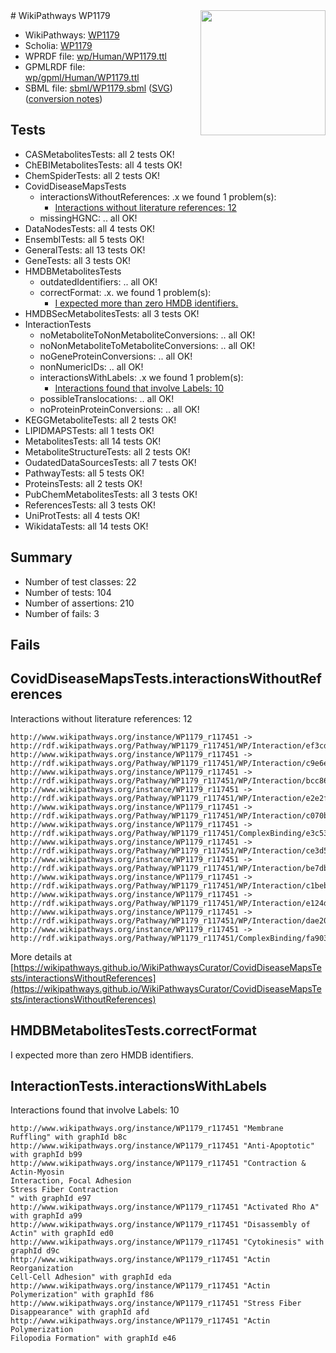 <img style="float: right; width: 200px" src="../logo.png" />
# WikiPathways WP1179

* WikiPathways: [WP1179](https://identifiers.org/wikipathways:WP1179)
* Scholia: [WP1179](https://scholia.toolforge.org/wikipathways/WP1179)
* WPRDF file: [wp/Human/WP1179.ttl](../wp/Human/WP1179.ttl)
* GPMLRDF file: [wp/gpml/Human/WP1179.ttl](../wp/gpml/Human/WP1179.ttl)
* SBML file: [sbml/WP1179.sbml](../sbml/WP1179.sbml) ([SVG](../sbml/WP1179.svg)) ([conversion notes](../sbml/WP1179.txt))

## Tests
* CASMetabolitesTests: all 2 tests OK!
* ChEBIMetabolitesTests: all 4 tests OK!
* ChemSpiderTests: all 2 tests OK!
* CovidDiseaseMapsTests
    * interactionsWithoutReferences: .x we found 1 problem(s):
        * [Interactions without literature references: 12](#9701cce3)
    * missingHGNC: .. all OK!
* DataNodesTests: all 4 tests OK!
* EnsemblTests: all 5 tests OK!
* GeneralTests: all 13 tests OK!
* GeneTests: all 3 tests OK!
* HMDBMetabolitesTests
    * outdatedIdentifiers: .. all OK!
    * correctFormat: .x. we found 1 problem(s):
        * [I expected more than zero HMDB identifiers.](#ad154c1e)
* HMDBSecMetabolitesTests: all 3 tests OK!
* InteractionTests
    * noMetaboliteToNonMetaboliteConversions: .. all OK!
    * noNonMetaboliteToMetaboliteConversions: .. all OK!
    * noGeneProteinConversions: .. all OK!
    * nonNumericIDs: .. all OK!
    * interactionsWithLabels: .x we found 1 problem(s):
        * [Interactions found that involve Labels: 10](#fe97a8b8)
    * possibleTranslocations: .. all OK!
    * noProteinProteinConversions: .. all OK!
* KEGGMetaboliteTests: all 2 tests OK!
* LIPIDMAPSTests: all 1 tests OK!
* MetabolitesTests: all 14 tests OK!
* MetaboliteStructureTests: all 2 tests OK!
* OudatedDataSourcesTests: all 7 tests OK!
* PathwayTests: all 5 tests OK!
* ProteinsTests: all 2 tests OK!
* PubChemMetabolitesTests: all 3 tests OK!
* ReferencesTests: all 3 tests OK!
* UniProtTests: all 4 tests OK!
* WikidataTests: all 14 tests OK!


## Summary

* Number of test classes: 22
* Number of tests: 104
* Number of assertions: 210
* Number of fails: 3

## Fails

<a name="9701cce3" />

## CovidDiseaseMapsTests.interactionsWithoutReferences

Interactions without literature references: 12
```
http://www.wikipathways.org/instance/WP1179_r117451 -> http://rdf.wikipathways.org/Pathway/WP1179_r117451/WP/Interaction/ef3cd
http://www.wikipathways.org/instance/WP1179_r117451 -> http://rdf.wikipathways.org/Pathway/WP1179_r117451/WP/Interaction/c9e6e
http://www.wikipathways.org/instance/WP1179_r117451 -> http://rdf.wikipathways.org/Pathway/WP1179_r117451/WP/Interaction/bcc86
http://www.wikipathways.org/instance/WP1179_r117451 -> http://rdf.wikipathways.org/Pathway/WP1179_r117451/WP/Interaction/e2e2f
http://www.wikipathways.org/instance/WP1179_r117451 -> http://rdf.wikipathways.org/Pathway/WP1179_r117451/WP/Interaction/c070b
http://www.wikipathways.org/instance/WP1179_r117451 -> http://rdf.wikipathways.org/Pathway/WP1179_r117451/ComplexBinding/e3c53
http://www.wikipathways.org/instance/WP1179_r117451 -> http://rdf.wikipathways.org/Pathway/WP1179_r117451/WP/Interaction/ce3d5
http://www.wikipathways.org/instance/WP1179_r117451 -> http://rdf.wikipathways.org/Pathway/WP1179_r117451/WP/Interaction/be7db
http://www.wikipathways.org/instance/WP1179_r117451 -> http://rdf.wikipathways.org/Pathway/WP1179_r117451/WP/Interaction/c1beb
http://www.wikipathways.org/instance/WP1179_r117451 -> http://rdf.wikipathways.org/Pathway/WP1179_r117451/WP/Interaction/e124d
http://www.wikipathways.org/instance/WP1179_r117451 -> http://rdf.wikipathways.org/Pathway/WP1179_r117451/WP/Interaction/dae20
http://www.wikipathways.org/instance/WP1179_r117451 -> http://rdf.wikipathways.org/Pathway/WP1179_r117451/ComplexBinding/fa903
```

More details at [https://wikipathways.github.io/WikiPathwaysCurator/CovidDiseaseMapsTests/interactionsWithoutReferences](https://wikipathways.github.io/WikiPathwaysCurator/CovidDiseaseMapsTests/interactionsWithoutReferences)

<a name="ad154c1e" />

## HMDBMetabolitesTests.correctFormat

I expected more than zero HMDB identifiers.
<a name="fe97a8b8" />

## InteractionTests.interactionsWithLabels

Interactions found that involve Labels: 10
```
http://www.wikipathways.org/instance/WP1179_r117451 "Membrane Ruffling" with graphId b8c
http://www.wikipathways.org/instance/WP1179_r117451 "Anti-Apoptotic" with graphId b99
http://www.wikipathways.org/instance/WP1179_r117451 "Contraction & Actin-Myosin
Interaction, Focal Adhesion
Stress Fiber Contraction
" with graphId e97
http://www.wikipathways.org/instance/WP1179_r117451 "Activated Rho A" with graphId a99
http://www.wikipathways.org/instance/WP1179_r117451 "Disassembly of Actin" with graphId ed0
http://www.wikipathways.org/instance/WP1179_r117451 "Cytokinesis" with graphId d9c
http://www.wikipathways.org/instance/WP1179_r117451 "Actin Reorganization
Cell-Cell Adhesion" with graphId eda
http://www.wikipathways.org/instance/WP1179_r117451 "Actin Polymerization" with graphId f86
http://www.wikipathways.org/instance/WP1179_r117451 "Stress Fiber
Disappearance" with graphId afd
http://www.wikipathways.org/instance/WP1179_r117451 "Actin Polymerization
Filopodia Formation" with graphId e46
```

